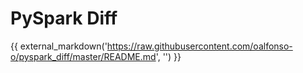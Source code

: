# PySpark Diff

{{ external_markdown('https://raw.githubusercontent.com/oalfonso-o/pyspark_diff/master/README.md', '') }}